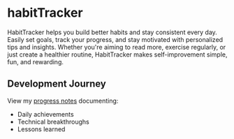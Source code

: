 # habitTracker
HabitTracker helps you build better habits and stay consistent every day. Easily set goals, track your progress, and stay motivated with personalized tips and insights. Whether you're aiming to read more, exercise regularly, or just create a healthier routine, HabitTracker makes self-improvement simple, fun, and rewarding.


## Development Journey
View my [progress notes](PROGRESS.md) documenting:
- Daily achievements
- Technical breakthroughs
- Lessons learned